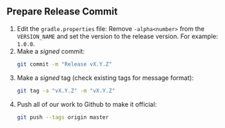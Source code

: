 ## Prepare Release Commit

1. Edit the `gradle.properties` file:
   Remove `-alpha<number>` from the `VERSION_NAME` and set the version to the release version. For example: `1.0.0`.
1. Make a *signed* commit:
   ```bash
   git commit -m "Release vX.Y.Z"
   ```
1. Make a *signed* tag (check existing tags for message format):
   ```bash
   git tag -a "vX.Y.Z" -m "vX.Y.Z" 
   ```
1. Push all of our work to Github to make it official:
   ```bash
   git push --tags origin master
